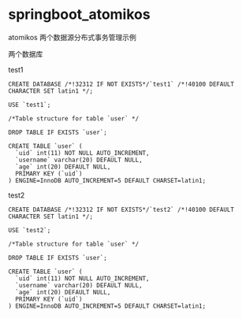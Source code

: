 # springboot_atomikos
atomikos 两个数据源分布式事务管理示例

两个数据库

test1

    CREATE DATABASE /*!32312 IF NOT EXISTS*/`test1` /*!40100 DEFAULT CHARACTER SET latin1 */;
    
    USE `test1`;
    
    /*Table structure for table `user` */
    
    DROP TABLE IF EXISTS `user`;
    
    CREATE TABLE `user` (
      `uid` int(11) NOT NULL AUTO_INCREMENT,
      `username` varchar(20) DEFAULT NULL,
      `age` int(20) DEFAULT NULL,
      PRIMARY KEY (`uid`)
    ) ENGINE=InnoDB AUTO_INCREMENT=5 DEFAULT CHARSET=latin1;



  
test2



    CREATE DATABASE /*!32312 IF NOT EXISTS*/`test2` /*!40100 DEFAULT CHARACTER SET latin1 */;
    
    USE `test2`;
    
    /*Table structure for table `user` */
    
    DROP TABLE IF EXISTS `user`;
    
    CREATE TABLE `user` (
      `uid` int(11) NOT NULL AUTO_INCREMENT,
      `username` varchar(20) DEFAULT NULL,
      `age` int(20) DEFAULT NULL,
      PRIMARY KEY (`uid`)
    ) ENGINE=InnoDB AUTO_INCREMENT=5 DEFAULT CHARSET=latin1;


